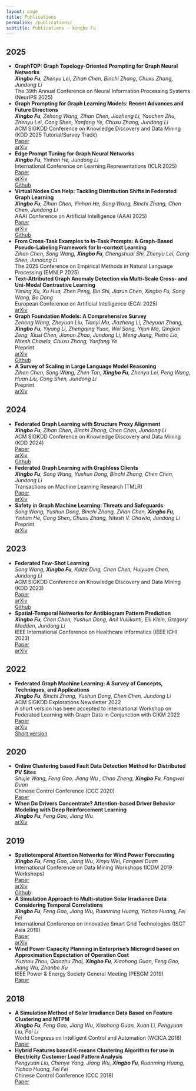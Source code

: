 ```yaml
---
layout: page
title: Publications
permalink: /publications/
subtitle: Publications - Xingbo Fu
---
```


<h2>2025</h2>
<ul>
	<li>
		<b>GraphTOP: Graph Topology-Oriented Prompting for Graph Neural Networks</b><br>
		<i><b>Xingbo Fu</b>, Zhenyu Lei, Zihan Chen, Binchi Zhang, Chuxu Zhang, Jundong Li</i><br>
		The 39th Annual Conference on Neural Information Processing Systems (NeurIPS 2025)<br>
	</li>
	<li>
		<b>Graph Prompting for Graph Learning Models: Recent Advances and Future Directions</b><br>
		<i><b>Xingbo Fu</b>, Zehong Wang, Zihan Chen, Jiazheng Li, Yaochen Zhu, Zhenyu Lei, Cong Shen, Yanfang Ye, Chuxu Zhang, Jundong Li</i><br>
		ACM SIGKDD Conference on Knowledge Discovery and Data Mining (KDD 2025 Tutorial/Survey Track)<br>
        	<a href="https://dl.acm.org/doi/abs/10.1145/3711896.3736566"><div class="paper">Paper</div></a>
        	<a href="https://arxiv.org/abs/2506.08326"><div class="report">arXiv</div></a>
	</li>
	<li>
		<b>Edge Prompt Tuning for Graph Neural Networks</b><br>
		<i><b>Xingbo Fu</b>, Yinhan He, Jundong Li</i><br>
		International Conference on Learning Representations (ICLR 2025)<br>
        	<a href="https://openreview.net/forum?id=92vMaHotTM"><div class="paper">Paper</div></a>
        	<a href="https://arxiv.org/abs/2503.00750"><div class="report">arXiv</div></a>
        	<a href="https://github.com/xbfu/EdgePrompt"><div class="code">Github</div></a>
	</li>
	<li>
		<b>Virtual Nodes Can Help: Tackling Distribution Shifts in Federated Graph Learning</b><br>
		<i><b>Xingbo Fu</b>, Zihan Chen, Yinhan He, Song Wang, Binchi Zhang, Chen Chen, Jundong Li</i><br>
		AAAI Conference on Artificial Intelligence (AAAI 2025)<br>
        	<a href="https://ojs.aaai.org/index.php/AAAI/article/view/33830"><div class="paper">Paper</div></a>
        	<a href="https://arxiv.org/abs/2412.19229"><div class="report">arXiv</div></a>
        	<a href="https://github.com/xbfu/FedVN"><div class="code">Github</div></a>
	</li>
	<li>
		<b>From Cross-Task Examples to In-Task Prompts: A Graph-Based Pseudo-Labeling Framework for In-context Learning</b><br>
		<i>Zihan Chen, Song Wang, <b>Xingbo Fu</b>, Chengshuai Shi, Zhenyu Lei, Cong Shen, Jundong Li</i><br>
		The 2025 Conference on Empirical Methods in Natural Language Processing (EMNLP 2025)<br>
	</li>
	<li>
		<b>Text-Attributed Graph Anomaly Detection via Multi-Scale Cross- and Uni-Modal Contrastive Learning</b><br>
		<i>Yiming Xu, Xu Hua, Zhen Peng, Bin Shi, Jiarun Chen, Xingbo Fu, Song Wang, Bo Dong</i><br>
		European Conference on Artificial Intelligence (ECAI 2025)<br>
		<a href="https://arxiv.org/abs/2508.00513"><div class="report">arXiv</div></a>
	</li>
	<li>
		<b>Graph Foundation Models: A Comprehensive Survey</b><br>
		<i>Zehong Wang, Zheyuan Liu, Tianyi Ma, Jiazheng Li, Zheyuan Zhang, <b>Xingbo Fu</b>, Yiyang Li, Zhengqing Yuan, Wei Song, Yijun Ma, Qingkai Zeng, Xiusi Chen, Jianan Zhao, Jundong Li, Meng Jiang, Pietro Lio, Nitesh Chawla, Chuxu Zhang, Yanfang Ye</i><br>
		Preprint<br>
		<a href="https://arxiv.org/abs/2505.15116"><div class="report">arXiv</div></a>
        	<a href="https://github.com/Zehong-Wang/Awesome-Foundation-Models-on-Graphs"><div class="code">Github</div></a>
	</li>
	<li>
		<b>A Survey of Scaling in Large Language Model Reasoning</b><br>
		<i>Zihan Chen, Song Wang, Zhen Tan, <b>Xingbo Fu</b>, Zhenyu Lei, Peng Wang, Huan Liu, Cong Shen, Jundong Li</i><br>
		Preprint<br>
		<a href="https://arxiv.org/abs/2504.02181"><div class="report">arXiv</div></a>
	</li>
	
</ul>

<h2>2024</h2>
<ul>
	<li>
		<b>Federated Graph Learning with Structure Proxy Alignment</b><br>
		<i><b>Xingbo Fu</b>, Zihan Chen, Binchi Zhang, Chen Chen, Jundong Li</i><br>
		ACM SIGKDD Conference on Knowledge Discovery and Data Mining (KDD 2024)<br>
        	<a href="https://dl.acm.org/doi/abs/10.1145/3637528.3671717"><div class="paper">Paper</div></a>
        	<a href="https://arxiv.org/abs/2408.09393"><div class="report">arXiv</div></a>
        	<a href="https://github.com/xbfu/FedSpray"><div class="code">Github</div></a>
	</li>
	<li>
		<b>Federated Graph Learning with Graphless Clients</b><br>
		<i><b>Xingbo Fu</b>, Song Wang, Yushun Dong, Binchi Zhang, Chen Chen, Jundong Li</i><br>
		Transactions on Machine Learning Research (TMLR)<br>
        	<a href="https://openreview.net/forum?id=mVAp0eDfyR"><div class="paper">Paper</div></a>
        	<a href="https://arxiv.org/abs/2411.08374"><div class="report">arXiv</div></a>
	</li>
	<li>
		<b>Safety in Graph Machine Learning: Threats and Safeguards</b><br>
		<i>Song Wang, Yushun Dong, Binchi Zhang, Zihan Chen, <b>Xingbo Fu</b>, Yinhan He, Cong Shen, Chuxu Zhang, Nitesh V. Chawla, Jundong Li</i><br>
		Preprint<br>
        	<a href="https://arxiv.org/abs/2405.11034"><div class="report">arXiv</div></a>
	</li>
	
</ul>

<h2>2023</h2>
<ul>
	<li>
		<b>Federated Few-Shot Learning</b><br>
		<i>Song Wang, <b>Xingbo Fu</b>, Kaize Ding, Chen Chen, Huiyuan Chen, Jundong Li</i><br>
		ACM SIGKDD Conference on Knowledge Discovery and Data Mining (KDD 2023)<br>
        	<a href="https://dl.acm.org/doi/abs/10.1145/3580305.3599347"><div class="paper">Paper</div></a>
        	<a href="https://arxiv.org/abs/2306.10234"><div class="report">arXiv</div></a>
        	<a href="https://github.com/SongW-SW/F2L"><div class="code">Github</div></a>
	</li>
	<li>
		<b>Spatial-Temporal Networks for Antibiogram Pattern Prediction</b><br>
		<i><b>Xingbo Fu</b>, Chen Chen, Yushun Dong, Anil Vullikanti, Eili Klein, Gregory Madden, Jundong Li</i><br>
		IEEE International Conference on Healthcare Informatics (IEEE ICHI 2023)<br>
        	<a href="https://ieeexplore.ieee.org/abstract/document/10337221"><div class="paper">Paper</div></a>
        	<a href="https://arxiv.org/abs/2305.01761"><div class="report">arXiv</div></a>
	</li>
	
</ul>

<h2>2022</h2>
<ul>
	<li>
		<b>Federated Graph Machine Learning: A Survey of Concepts, Techniques, and Applications</b><br>
		<i><b>Xingbo Fu</b>, Binchi Zhang, Yushun Dong, Chen Chen, Jundong Li</i><br>
		ACM SIGKDD Explorations Newsletter 2022 <br>
		A short version has been accepted to International Workshop on Federated Learning with Graph Data in Conjunction with CIKM 2022<br>
        	<a href="https://dl.acm.org/doi/abs/10.1145/3575637.3575644"><div class="paper">Paper</div></a>
        	<a href="https://arxiv.org/abs/2207.11812"><div class="report">arXiv</div></a>
        	<a href="FGML.pdf"><div class="paper">Short version</div></a>
	</li>
</ul>

<h2>2020</h2>
<ul>
	<li>
		<b>Online Clustering based Fault Data Detection Method for Distributed PV Sites</b><br>
		<i>Shujie Wang, Feng Gao, Jiang Wu , Chao Zheng, <b>Xingbo Fu</b>, Fangwei Duan</i><br>
		Chinese Control Conference (CCC 2020)<br>
        	<a href="https://ieeexplore.ieee.org/abstract/document/9188826"><div class="paper">Paper</div></a>
	</li>
	<li>
		<b>When Do Drivers Concentrate? Attention-based Driver Behavior Modeling with Deep Reinforcement Learning</b><br>
		<i><b>Xingbo Fu</b>, Feng Gao, Jiang Wu</i><br>
        	<a href="https://arxiv.org/abs/2002.11385"><div class="report">arXiv</div></a>
	</li>
</ul>

<h2>2019</h2>
<ul>
	<li>
		<b>Spatiotemporal Attention Networks for Wind Power Forecasting</b><br>
		<i><b>Xingbo Fu</b>, Feng Gao, Jiang Wu, Xinyu Wei, Fangwei Duan</i><br>
		International Conference on Data Mining Workshops (ICDM 2019 Workshops)<br>
        	<a href="https://ieeexplore.ieee.org/abstract/document/8955569"><div class="paper">Paper</div></a>
        	<a href="https://arxiv.org/abs/1909.07369"><div class="report">arXiv</div></a>
        	<a href="https://github.com/xbfu/Spatiotemporal-Attention-Networks"><div class="code">Github</div></a>
	</li>
	<li>
		<b>A Simulation Approach to Multi-station Solar Irradiance Data Considering Temporal Correlations</b><br>
		<i><b>Xingbo Fu</b>, Feng Gao, Jiang Wu, Ruanming Huang, Yichao Huang, Fei Fei</i><br>
		International Conference on Innovative Smart Grid Technologies (ISGT Asia 2019)<br>
        	<a href="https://ieeexplore.ieee.org/abstract/document/8881133"><div class="paper">Paper</div></a>
        	<a href="https://arxiv.org/abs/1909.07765"><div class="report">arXiv</div></a>
	</li>
	<li>
		<b>Wind Power Capacity Planning in Enterprise’s Microgrid based on Approximation Expectation of Operation Cost</b><br>
		<i>Yuzhou Zhou, Qiaozhu Zhai, <b>Xingbo Fu</b>, Xiaohong Guan, Feng Gao, Jiang Wu, Zhanbo Xu</i><br>
		IEEE Power & Energy Society General Meeting (PESGM 2019)<br>
        	<a href="https://ieeexplore.ieee.org/abstract/document/8974101"><div class="paper">Paper</div></a>
	</li>
</ul>

<h2>2018</h2>
<ul>
	<li>
		<b>A Simulation Method of Solar Irradiance Data Based on Feature Clustering and MTPM</b><br>
		<i><b>Xingbo Fu</b>, Feng Gao, Jiang Wu, Xiaohong Guan, Xuan Li, Pengyuan Liu, Pai Li</i><br>
		World Congress on Intelligent Control and Automation (WCICA 2018)<br>
        	<a href="https://ieeexplore.ieee.org/abstract/document/8630379"><div class="paper">Paper</div></a>
	</li>
	<li>
		<b>Hybrid Features based K-means Clustering Algorithm for use in Electricity Customer Load Pattern Analysis</b><br>
		<i>Pengyuan Liu, Chenye Yang, Jiang Wu, <b>Xingbo Fu</b>, Ruanming Huang, Yichao Huang, Fei Fei</i><br>
		Chinese Control Conference (CCC 2018)<br>
        	<a href="https://ieeexplore.ieee.org/abstract/document/8483451"><div class="paper">Paper</div></a>
	</li>
</ul>
